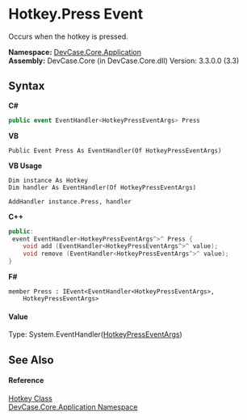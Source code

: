 # Hotkey.Press Event
 

Occurs when the hotkey is pressed.

**Namespace:**&nbsp;<a href="N_DevCase_Core_Application">DevCase.Core.Application</a><br />**Assembly:**&nbsp;DevCase.Core (in DevCase.Core.dll) Version: 3.3.0.0 (3.3)

## Syntax

**C#**<br />
``` C#
public event EventHandler<HotkeyPressEventArgs> Press
```

**VB**<br />
``` VB
Public Event Press As EventHandler(Of HotkeyPressEventArgs)
```

**VB Usage**<br />
``` VB Usage
Dim instance As Hotkey
Dim handler As EventHandler(Of HotkeyPressEventArgs)

AddHandler instance.Press, handler

```

**C++**<br />
``` C++
public:
 event EventHandler<HotkeyPressEventArgs^>^ Press {
	void add (EventHandler<HotkeyPressEventArgs^>^ value);
	void remove (EventHandler<HotkeyPressEventArgs^>^ value);
}
```

**F#**<br />
``` F#
member Press : IEvent<EventHandler<HotkeyPressEventArgs>,
    HotkeyPressEventArgs>

```


#### Value
Type: System.EventHandler(<a href="T_DevCase_Core_Application_Eventing_HotkeyPressEventArgs">HotkeyPressEventArgs</a>)

## See Also


#### Reference
<a href="T_DevCase_Core_Application_Hotkey">Hotkey Class</a><br /><a href="N_DevCase_Core_Application">DevCase.Core.Application Namespace</a><br />